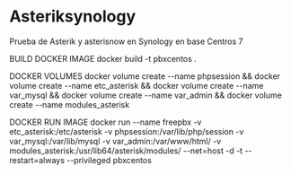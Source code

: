 # Asteriksynology
Prueba de Asterik y asterisnow en Synology en base Centros 7

BUILD DOCKER IMAGE
docker build -t pbxcentos .

DOCKER VOLUMES
docker volume create --name phpsession && docker volume create --name etc_asterisk && docker volume create --name var_mysql && docker volume create --name var_admin && docker volume create --name modules_asterisk

DOCKER RUN IMAGE
docker run --name freepbx -v etc_asterisk:/etc/asterisk -v phpsession:/var/lib/php/session -v var_mysql:/var/lib/mysql -v var_admin:/var/www/html/ -v modules_asterisk:/usr/lib64/asterisk/modules/ --net=host -d -t --restart=always --privileged pbxcentos
